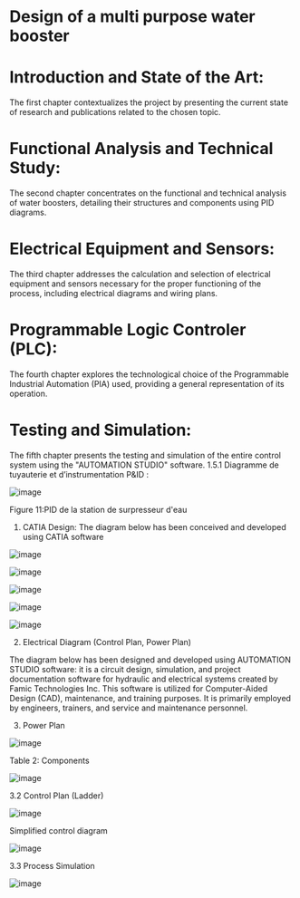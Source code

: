 # Design of a multi purpose water booster
# Introduction and State of the Art:
The first chapter contextualizes the project by presenting the current state of research and publications related to the chosen topic.

# Functional Analysis and Technical Study:
The second chapter concentrates on the functional and technical analysis of water boosters, detailing their structures and components using PID diagrams.

# Electrical Equipment and Sensors:
The third chapter addresses the calculation and selection of electrical equipment and sensors necessary for the proper functioning of the process, including electrical diagrams and wiring plans.

# Programmable Logic Controler (PLC):
The fourth chapter explores the technological choice of the Programmable Industrial Automation (PIA) used, providing a general representation of its operation.

# Testing and Simulation:
The fifth chapter presents the testing and simulation of the entire control system using the "AUTOMATION STUDIO" software.
1.5.1	Diagramme de tuyauterie et d’instrumentation P&ID :

 ![image](https://github.com/IbrahimEssakine/-Design-of-a-multi-purpose-water-booster/assets/103626975/7eab60c7-adaf-4feb-bad7-5ad1251bd1d3)

Figure 11:PID de la station de surpresseur d'eau

1. CATIA Design:
The diagram below has been conceived and developed using CATIA software

![image](https://github.com/IbrahimEssakine/-Design-of-a-multi-purpose-water-booster/assets/103626975/5d2cc762-4685-4509-bd17-8a850f4b8e35)

![image](https://github.com/IbrahimEssakine/-Design-of-a-multi-purpose-water-booster/assets/103626975/282af600-d58d-40aa-83b9-ff8a338c6065)

![image](https://github.com/IbrahimEssakine/-Design-of-a-multi-purpose-water-booster/assets/103626975/bb6a4d9d-165f-4cf8-a6db-69b6c8dd5def)

![image](https://github.com/IbrahimEssakine/-Design-of-a-multi-purpose-water-booster/assets/103626975/bf173756-01cc-44aa-809b-c21a83fc241b)

![image](https://github.com/IbrahimEssakine/-Design-of-a-multi-purpose-water-booster/assets/103626975/a5c889fe-6f07-4edc-88f8-18c1651cbad6)

2. Electrical Diagram (Control Plan, Power Plan)

The diagram below has been designed and developed using AUTOMATION STUDIO software: it is a circuit design, simulation, and project documentation software for hydraulic and electrical systems created by Famic Technologies Inc. This software is utilized for Computer-Aided Design (CAD), maintenance, and training purposes. It is primarily employed by engineers, trainers, and service and maintenance personnel.

3. Power Plan
   
![image](https://github.com/IbrahimEssakine/-Design-of-a-multi-purpose-water-booster/assets/103626975/2d4c72c2-711e-4e2f-8fbf-f8fc24511485)

Table 2: Components

![image](https://github.com/IbrahimEssakine/-Design-of-a-multi-purpose-water-booster/assets/103626975/9066eddc-8ec3-4763-86de-dfb028989eb7)


3.2 Control Plan (Ladder)

![image](https://github.com/IbrahimEssakine/-Design-of-a-multi-purpose-water-booster/assets/103626975/1895c05b-6f8c-4e2f-8ccf-1343899c607a)

Simplified control diagram

![image](https://github.com/IbrahimEssakine/-Design-of-a-multi-purpose-water-booster/assets/103626975/4dcd5aa6-a9f8-4355-ba3b-17b854ba98ad)

3.3 Process Simulation

![image](https://github.com/IbrahimEssakine/-Design-of-a-multi-purpose-water-booster/assets/103626975/f018aae6-3643-43ab-9b01-21ca0603faa9)
